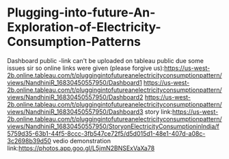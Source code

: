 # Plugging-into-future-An-Exploration-of-Electricity-Consumption-Patterns

Dashboard public -link can't be uploaded on tableau public due some issues sir so online links were given (please forgive us):https://us-west-2b.online.tableau.com/t/pluggingintofutureanelectricityconsumptionpattern/views/NandhiniR_16830450557950/Dashboard1
https://us-west-2b.online.tableau.com/t/pluggingintofutureanelectricityconsumptionpattern/views/NandhiniR_16830450557950/Dashboard2
https://us-west-2b.online.tableau.com/t/pluggingintofutureanelectricityconsumptionpattern/views/NandhiniR_16830450557950/Dashboard3
story link:https://us-west-2b.online.tableau.com/t/pluggingintofutureanelectricityconsumptionpattern/views/NandhiniR_16830450557950/StoryonElectricityConsumptioninIndia/f5759d35-63b1-44f5-8ccc-3fb547ce72f5/d5d015d1-48e1-407d-a08c-3c2698b39d50
vedio demonstration link:https://photos.app.goo.gl/L5jmN2BNSExVaXa78
